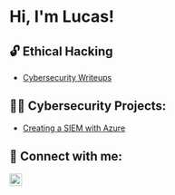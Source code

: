 <h1>Hi, I'm Lucas! </h1>

<h2>🔓 Ethical Hacking </h2>

- [Cybersecurity Writeups](https://github.com/LucasWthompson/Cybersecurity-Writeups)

<h2>👨‍💻 Cybersecurity Projects:</h2>

- [Creating a SIEM with Azure](https://github.com/LucasWthompson/SIEM-in-Azure-Project)

<h2> 🤳 Connect with me:</h2>

[<img align="left" alt="Lucas Thompson | LinkedIn" width="22px" src="https://cdn.jsdelivr.net/npm/simple-icons@v3/icons/linkedin.svg" />][linkedin]

[linkedin]: https://www.linkedin.com/in/lucas-thompson-3a83a81b8/

<!--
**joshmadakor1/joshmadakor1** is a ✨ _special_ ✨ repository because its `README.md` (this file) appears on your GitHub profile.

Here are some ideas to get you started:

- 🔭 I’m currently working on ...
- 🌱 I’m currently learning ...
- 👯 I’m looking to collaborate on ...
- 🤔 I’m looking for help with ...
- 💬 Ask me about ...
- 📫 How to reach me: ...
- 😄 Pronouns: ...
- ⚡ Fun fact: ...
-->
